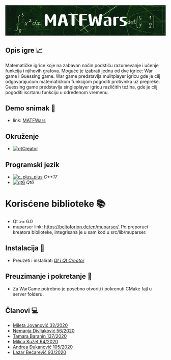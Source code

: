 ![MATFWars](MATFWars/resources/MATFWars.png)
## Opis igre :chart_with_upwards_trend:

Matematičke igrice koje na zabavan način podstiču razumevanje i učenje funkcija i njihovih grafova. Moguće je izabrati jednu od dve igrice: War game i Guessing game. War game predstavlja mulitplayer igricu gde je cilj odgovarajućom matematičkom funkcijom pogoditi protivnika uz prepreke. Guessing game predstavlja singleplayer igricu različitih težina, gde je cilj pogoditi iscrtanu funkciju u određenom vremenu. 

## Demo snimak :movie_camera: 
- link:  <a href="https://youtu.be/1bQ0WO08_og?si=OqV3-kOoiXE8clap">MATFWars</a>

## Okruženje 
- [![qtCreator](https://img.shields.io/badge/IDE-Qt_Creator-olivia)](https://www.qt.io/download) <br>

## Programski jezik
- [![c_plus_plus](https://img.shields.io/badge/Language-C%2B%2B-red)](https://www.cplusplus.com/)  *C++17*  <br>
- [![qt6](https://img.shields.io/badge/Framework-Qt6-blue)](https://doc.qt.io/qt-6/)  *Qt6* <br>

# Korisćene biblioteke :books:
- Qt >= 6.0
-  muparser link: https://beltoforion.de/en/muparser/. Po preporuci kreatora biblioteke, integrisana je u sam kod u src/lib/muparser.

## Instalacija :hammer:
- Preuzeti i instalirati [*Qt* i *Qt Creator*](https://www.qt.io/download)

## Preuzimanje i pokretanje :wrench:
- Za WarGame potrebno je posebno otvoriti i pokrenuti CMake fajl u server folderu.

## Članovi :computer:
 - <a href="https://gitlab.com/miletaj">Mileta Jovanović 32/2020</a>
 - <a href="https://gitlab.com/Divljo31">Nemanja Divljaković 56/2020</a>
 - <a href="https://gitlab.com/tamarabaranin">Tamara Baranin 137/2020</a>
 - <a href="https://gitlab.com/milicakuzet02">Milica Kužet 64/2020</a>
 - <a href="https://gitlab.com/andreadj">Andrea Đukanović 105/2020</a>
 - <a href="https://gitlab.com/lazar01">Lazar Bećarević 93/2020</a>
